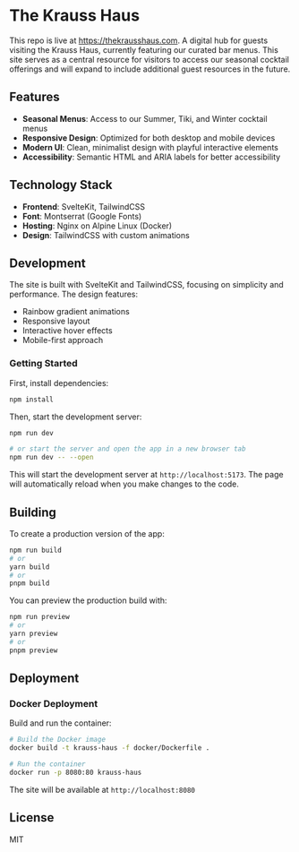 # The Krauss Haus

This repo is live at https://thekrausshaus.com. A digital hub for guests visiting the Krauss Haus, currently featuring our curated bar menus. This site serves as a central resource for visitors to access our seasonal cocktail offerings and will expand to include additional guest resources in the future.

## Features

- **Seasonal Menus**: Access to our Summer, Tiki, and Winter cocktail menus
- **Responsive Design**: Optimized for both desktop and mobile devices
- **Modern UI**: Clean, minimalist design with playful interactive elements
- **Accessibility**: Semantic HTML and ARIA labels for better accessibility

## Technology Stack

- **Frontend**: SvelteKit, TailwindCSS
- **Font**: Montserrat (Google Fonts)
- **Hosting**: Nginx on Alpine Linux (Docker)
- **Design**: TailwindCSS with custom animations

## Development

The site is built with SvelteKit and TailwindCSS, focusing on simplicity and performance. The design features:

- Rainbow gradient animations
- Responsive layout
- Interactive hover effects
- Mobile-first approach

### Getting Started

First, install dependencies:

```bash
npm install
```

Then, start the development server:

```bash
npm run dev

# or start the server and open the app in a new browser tab
npm run dev -- --open
```

This will start the development server at `http://localhost:5173`. The page will automatically reload when you make changes to the code.

## Building

To create a production version of the app:

```bash
npm run build
# or
yarn build
# or
pnpm build
```

You can preview the production build with:

```bash
npm run preview
# or
yarn preview
# or
pnpm preview
```

## Deployment

### Docker Deployment

Build and run the container:

```bash
# Build the Docker image
docker build -t krauss-haus -f docker/Dockerfile .

# Run the container
docker run -p 8080:80 krauss-haus
```

The site will be available at `http://localhost:8080`

## License

MIT

